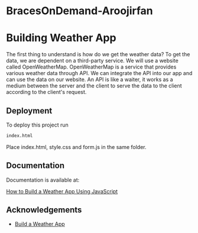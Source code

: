# BracesOnDemand-Aroojirfan

# Building Weather App

The first thing to understand is how do we get the weather data? To get the data, we are dependent on a third-party service. We will use a website called OpenWeatherMap. OpenWeatherMap is a service that provides various weather data through API. We can integrate the API into our app and can use the data on our website. An API is like a waiter, it works as a medium between the server and the client to serve the data to the client according to the client's request.

## Deployment

To deploy this project run

```bash
index.html
```
Place index.html, style.css and form.js in the same folder.



## Documentation
Documentation is available at:

[How to Build a Weather App Using JavaScript](https://www.studytonight.com/post/how-to-build-a-weather-app-using-javascript-for-complete-beginners)



## Acknowledgements

 - [Build a Weather App](https://www.youtube.com/watch?v=WZNG8UomjSI)
 




